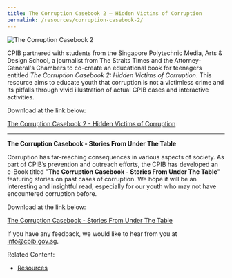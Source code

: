 ```yaml
---
title: The Corruption Casebook 2 – Hidden Victims of Corruption
permalink: /resources/corruption-casebook-2/
---
```


<img src="/images/Corruption%20Casebook%202%20Cover.png" alt="The Corruption Casebook 2">

CPIB partnered with students from the Singapore Polytechnic Media, Arts & Design School, a journalist from The Straits Times and the Attorney-General's Chambers to co-create an educational book for teenagers entitled _The Corruption Casebook 2: Hidden Victims of Corruption_. This resource aims to educate youth that corruption is not a victimless crime and its pitfalls through vivid illustration of actual CPIB cases and interactive activities. 

Download at the link below:

<a href="/files/the-corruption-casebook-2.pdf" target="_blank">The Corruption Casebook 2 - Hidden Victims of Corruption</a>

<hr>

**The Corruption Casebook - Stories From Under The Table**

Corruption has far-reaching consequences in various aspects of society. As part of CPIB’s prevention and outreach efforts, the CPIB has developed an e-Book titled "**The Corruption Casebook - Stories From Under The Table**" featuring stories on past cases of corruption. We hope it will be an interesting and insightful read, especially for our youth who may not have encountered corruption before.

Download at the link below:

<a href="/files/the-corruption-casebook.pdf" target="_blank">The Corruption Casebook - Stories From Under The Table</a>

If you have any feedback,  we would like to hear from you at <a href = "mailto:info@cpib.gov.sg">info@cpib.gov.sg</a>.



Related Content:

* [Resources](/about-corruption/prevention-and-education/resources/)

